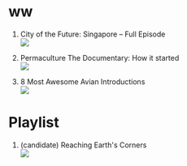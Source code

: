 # ww

1. City of the Future: Singapore – Full Episode<br>
[![](https://img.youtube.com/vi/xi6r3hZe5Tg/0.jpg)](https://www.youtube.com/watch?v=xi6r3hZe5Tg)

1. Permaculture The Documentary: How it started<br>
[![](https://img.youtube.com/vi/Syw1yfaWieQ/0.jpg)](https://www.youtube.com/watch?v=Syw1yfaWieQ)

1. 8 Most Awesome Avian Introductions<br>
[![](https://img.youtube.com/vi/xx8krYE_BWE/0.jpg)](https://www.youtube.com/watch?v=xx8krYE_BWE)


# Playlist
<!-- a pre question do this worth digging? -->

1. (candidate) Reaching Earth's Corners<br>
[![](https://img.youtube.com/vi/Mq-4XA6pbBQ/0.jpg)](https://www.youtube.com/watch?v=Mq-4XA6pbBQ)

<!-- above will lead to https://www.youtube.com/playlist?list=PLMFGVXWuJ1C4CsJg45t0NrvA66SptuRhT from great big story -->
